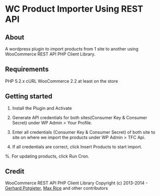 WC Product Importer Using REST API
=======================================

## About
A wordpress plugin to import products from 1 site to another using WooCommerce REST API PHP Client Library.

## Requirements

PHP 5.2.x
cURL
WooCommerce 2.2 at least on the store

## Getting started

1. Install the Plugin and Activate

2. Generate API credentials for both sites(Consumer Key & Consumer Secret) under WP Admin > Your Profile.

3. Enter all credentials (Consumer Key & Consumer Secret) of both site to site on where we import the products under WP Admin > TFC Api.

4. If all credentials are correct, click Insert Products to start import.

%. For updating products, click Run Cron.

## Credit

WooCommerce REST API PHP Client Library
Copyright (c) 2013-2014 - [Gerhard Potgieter](http://gerhardpotgieter.com/), [Max Rice](http://maxrice.com) and other contributors